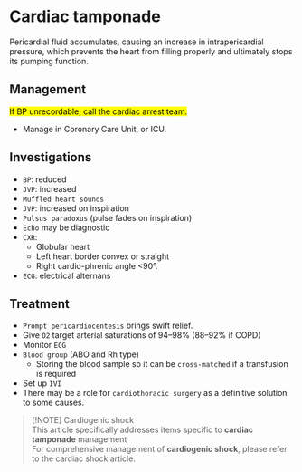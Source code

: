 # Cardiac tamponade

Pericardial fluid accumulates, causing an increase in intrapericardial pressure, which prevents the heart from filling properly and ultimately stops its pumping function.

## Management

<mark>If BP unrecordable, call the cardiac arrest team.</mark>

- Manage in Coronary Care Unit, or ICU.

## Investigations

- `BP`: reduced
- `JVP`: increased
- `Muffled heart sounds`
- `JVP`: increased on inspiration
- `Pulsus paradoxus` (pulse fades on inspiration)
- `Echo` may be diagnostic
- `CXR`: 
	- Globular heart
	- Left heart border convex or straight
	- Right cardio-phrenic angle <90°.
- `ECG`: electrical alternans

## Treatment

- `Prompt pericardiocentesis` brings swift relief.
- Give `O2` target arterial saturations of 94–98% (88–92% if COPD)
- Monitor `ECG`
- `Blood group` (ABO and Rh type)
	- Storing the blood sample so it can be `cross-matched`  if a transfusion is required
- Set up `IVI`
- There may be a role for `cardiothoracic surgery` as a definitive solution to some causes.



> [!NOTE] Cardiogenic shock \
> This article specifically addresses items specific to **cardiac tamponade** management\
> For comprehensive management of **cardiogenic shock**, please refer to the cardiac shock article. 